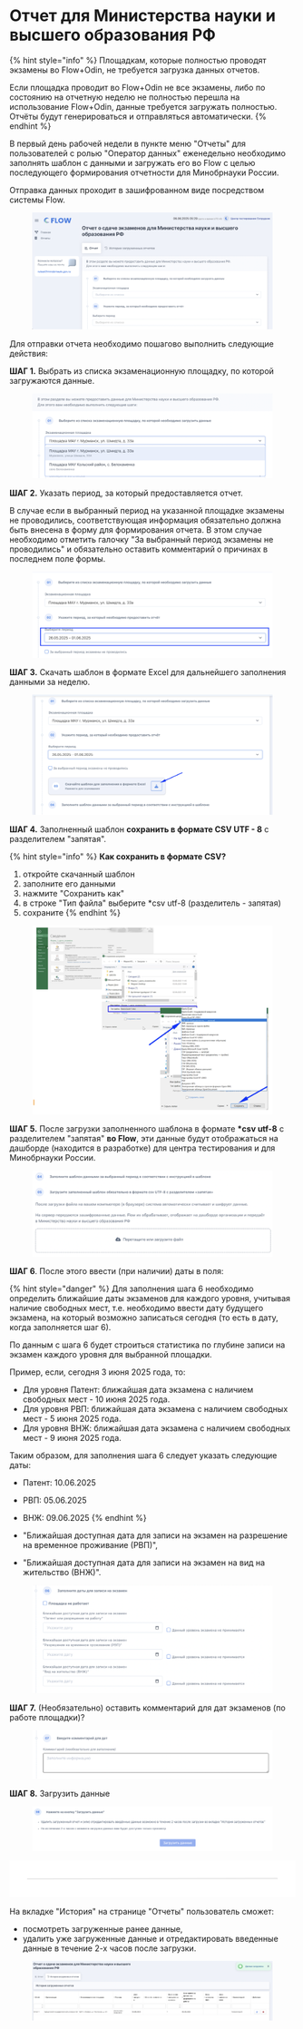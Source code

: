 # Отчет для Министерства науки и высшего образования РФ

{% hint style="info" %}
Площадкам, которые полностью проводят экзамены во Flow+Odin, не требуется загрузка данных отчетов.

Если площадка проводит во Flow+Odin не все экзамены, либо по состоянию на отчетную неделю не полностью перешла на использование Flow+Odin, данные требуется загружать полностью.\
Отчёты будут генерироваться и отправляться автоматически.
{% endhint %}

В первый день рабочей недели в пункте меню "Отчеты" для пользователей с ролью "Оператор данных" еженедельно необходимо заполнять шаблон с данными и загружать его во Flow с целью последующего формирования отчетности для Минобрнауки России.

Отправка данных проходит в зашифрованном виде посредством системы Flow.

<figure><img src=".gitbook/assets/image (25).png" alt=""><figcaption></figcaption></figure>

Для отправки отчета необходимо пошагово выполнить следующие действия:

**ШАГ 1.** Выбрать из списка экзаменационную площадку, по которой загружаются данные.

<figure><img src=".gitbook/assets/image (9).png" alt=""><figcaption></figcaption></figure>

**ШАГ 2.** Указать период, за который предоставляется отчет.

В случае если в выбранный период на указанной площадке экзамены не проводились, соответствующая информация обязательно должна быть внесена в форму для формирования отчета. В этом случае необходимо отметить галочку "За выбранный период экзамены не проводились" и обязательно оставить комментарий о причинах в последнем поле формы.

<figure><img src=".gitbook/assets/image (10).png" alt=""><figcaption></figcaption></figure>

**ШАГ 3.** Скачать шаблон в формате Excel для дальнейшего заполнения данными за неделю.

<figure><img src=".gitbook/assets/image (16).png" alt=""><figcaption></figcaption></figure>

**ШАГ 4.** Заполненный шаблон **сохранить в формате CSV UTF - 8** с разделителем "запятая".

{% hint style="info" %}
**Как сохранить в формате CSV?**

1. откройте скачанный шаблон
2. заполните его данными
3. нажмите "Сохранить как"
4. в строке "Тип файла" выберите \*csv utf-8 (разделитель - запятая)
5. сохраните
{% endhint %}

<figure><img src=".gitbook/assets/image (26).png" alt=""><figcaption></figcaption></figure>

**ШАГ 5.** После загрузки заполненного шаблона в формате  **\*csv utf-8** с разделителем "запятая" **во Flow**, эти данные будут отображаться на дашборде (находится в разработке) для центра тестирования и для Минобрнауки России.

<figure><img src=".gitbook/assets/image (15).png" alt=""><figcaption></figcaption></figure>

**ШАГ 6**. После этого ввести (при наличии) даты в поля:

{% hint style="danger" %}
Для заполнения шага 6 необходимо определить ближайшие даты экзаменов для каждого уровня, учитывая наличие свободных мест, т.е. необходимо ввести дату будущего экзамена, на который возможно записаться сегодня (то есть в дату, когда заполняется шаг 6).

По данным с шага 6 будет строиться статистика по глубине записи на экзамен каждого уровня для выбранной площадки.

Пример, если, сегодня 3 июня 2025 года, то:

* Для уровня Патент: ближайшая дата экзамена с наличием свободных мест - 10 июня 2025 года.
* Для уровня РВП: ближайшая дата экзамена с наличием свободных мест - 5 июня 2025 года.
* Для уровня ВНЖ: ближайшая дата экзамена с наличием свободных мест - 9 июня 2025 года.

Таким образом, для заполнения шага 6 следует указать следующие даты:

* Патент: 10.06.2025
* РВП: 05.06.2025
* ВНЖ: 09.06.2025
{% endhint %}

* "Ближайшая доступная дата для записи на экзамен на разрешение на временное проживание (РВП)",
* "Ближайшая доступная дата для записи на экзамен на вид на жительство (ВНЖ)".

<figure><img src=".gitbook/assets/image (17).png" alt=""><figcaption></figcaption></figure>

**ШАГ 7.** (Необязательно) оставить комментарий для дат экзаменов (по работе площадки)?

<figure><img src=".gitbook/assets/image (18).png" alt=""><figcaption></figcaption></figure>

**ШАГ 8.** Загрузить данные

<figure><img src=".gitbook/assets/image (6).png" alt=""><figcaption></figcaption></figure>

<img src=".gitbook/assets/file.excalidraw.svg" alt="" class="gitbook-drawing">

На вкладке "История" на странице "Отчеты" пользователь сможет:

* посмотреть загруженные ранее данные,
* удалить уже загруженные данные и отредактировать введенные данные в течение 2-х часов после загрузки.

<figure><img src=".gitbook/assets/image (19).png" alt=""><figcaption></figcaption></figure>
